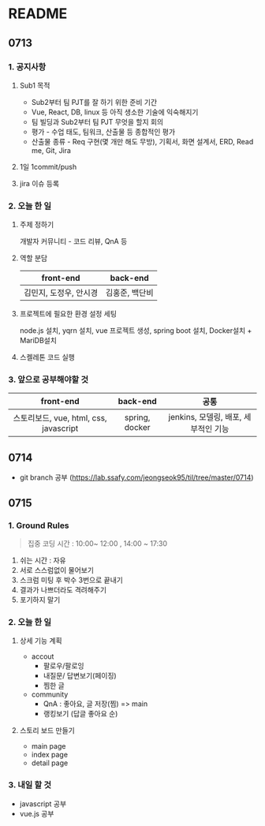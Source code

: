 # README

## 0713

### 1. 공지사항

1. Sub1 목적

   - Sub2부터 팀 PJT를 잘 하기 위한 준비 기간
   -  Vue, React, DB, linux 등 아직 생소한 기술에 익숙해지기
   - 팀 빌딩과 Sub2부터 팀 PJT 무엇을 할지 회의
   - 평가 - 수업 태도, 팀워크, 산출물 등 종합적인 평가
   - 산출물 종류 - Req 구현(몇 개만 해도 무방), 기획서, 화면 설계서, ERD, Read me, Git, Jira

   

2. 1일 1commit/push

   

3. jira 이슈 등록



### 2. 오늘 한 일

1. 주제 정하기

	개발자 커뮤니티 - 코드 리뷰, QnA 등 

2. 역할 분담

   |       front-end        |    back-end    |
   | :--------------------: | :------------: |
   | 김민지, 도정우, 안시경 | 김홍준, 백단비 |

3. 프로젝트에 필요한 환경 설정 세팅

   node.js 설치, yqrn 설치, vue 프로젝트 생성, spring boot 설치, Docker설치 + MariDB설치

4. 스켈레톤 코드 실행 

   

   

### 3. 앞으로 공부해야할 것

|               front-end                |    back-end    |                 공통                 |
| :------------------------------------: | :------------: | :----------------------------------: |
| 스토리보드, vue, html, css, javascript | spring, docker | jenkins, 모델링, 배포, 세부적인 기능 |





## 0714

- git branch 공부 (https://lab.ssafy.com/jeongseok95/til/tree/master/0714)



## 0715

### 1.  Ground Rules

> 집중 코딩 시간 : 10:00~ 12:00 , 14:00 ~ 17:30 

1. 쉬는 시간 : 자유
2. 서로 스스럼없이 물어보기
3. 스크럼 미팅 후 박수 3번으로 끝내기
4. 결과가 나쁘더라도 격려해주기
5. 포기하지 말기



### 2. 오늘 한 일

1. 상세 기능 계획
    - accout
       - 팔로우/팔로잉
       - 내질문/ 답변보기(페이징)
       - 찜한 글
    - community
       - QnA : 좋아요, 글 저장(찜) => main
       - 랭킹보기 (답글 좋아요 순)
       
       
    
2. 스토리 보드 만들기

    - main page
    - index page
    - detail page

 

### 3. 내일 할 것

- javascript 공부
- vue.js 공부



